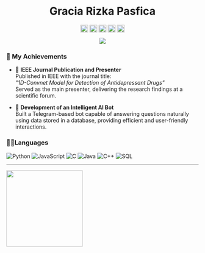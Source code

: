 <p align="center"> <h1 align="center"> Gracia Rizka Pasfica </h1> </p>
<p align="center">
  <a href="https://github.com/grpasfica" target="_blank"><img align="center" src="https://cdn.jsdelivr.net/npm/simple-icons@3.0.1/icons/github.svg" alt="Gracia Rizka Pasfica" height="20" width="20" /></a>
  <a href="https://www.linkedin.com/in/gracia-rizka-pasfica-a22247220/" target="_blank"><img align="center" src="https://cdn.jsdelivr.net/npm/simple-icons@3.0.1/icons/linkedin.svg" alt="Gracia Rizka Pasfica" height="20" width="20" /></a>
  <a href="https://www.instagram.com/graciarp_/" target="_blank"><img align="center" src="https://cdn.jsdelivr.net/npm/simple-icons@3.0.1/icons/instagram.svg" alt="Gracia Rizka Pasfica" height="20" width="20" /></a>
  <a href="https://independent.academia.edu/Pasfica" target="_blank"><img align="center" src="https://cdn.jsdelivr.net/npm/simple-icons@3.0.1/icons/academia.svg" alt="Gracia Rizka Pasfica" height="20" width="20" /></a>
  <a href="https://medium.com/@igraciasriska1262" target="_blank"><img align="center" src="https://cdn.jsdelivr.net/npm/simple-icons@3.0.1/icons/medium.svg" alt="Gracia Rizka Pasfica" height="20" width="20" /></a>
</p>
<p align="center">
<img src="https://komarev.com/ghpvc/?username=grpasfica&color=blueviolet"/>
</p>

### 🎉 My Achievements

- 📜 **IEEE Journal Publication and Presenter**  
  Published in IEEE with the journal title:  
  *"1D-Convnet Model for Detection of Antidepressant Drugs"*  
  Served as the main presenter, delivering the research findings at a scientific forum.

- 🤖 **Development of an Intelligent AI Bot**  
  Built a Telegram-based bot capable of answering questions naturally using data stored in a database, providing efficient and user-friendly interactions.


### 🧑‍💻Languages

![Python](https://img.shields.io/badge/-Python-000?&logo=Python)
![JavaScript](https://img.shields.io/badge/-JavaScript-000?&logo=JavaScript)
![C](https://img.shields.io/badge/-C-000?&logo=C)
![Java](https://img.shields.io/badge/-Java-000?&logo=Java&logoColor=007396)
![C++](https://img.shields.io/badge/-C++-000?&logo=c%2b%2b&logoColor=00599C)
![SQL](https://img.shields.io/badge/-SQL-000?&logo=MySQL)

---
<a href="https://github.com/anuraghazra/github-readme-stats">
  <img height=200 align="center" src="https://github-readme-stats.vercel.app/api?username=grpasfica" />
</a>

